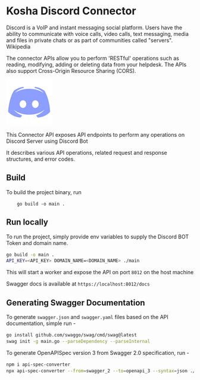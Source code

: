 # Kosha Discord Connector

Discord is a VoIP and instant messaging social platform. Users have the ability to communicate with voice calls, video calls, text messaging, media and files in private chats or as part of communities called "servers". Wikipedia

The connector APIs allow you to perform 'RESTful' operations such as reading, modifying, adding or deleting data from your helpdesk. The APIs also support Cross-Origin Resource Sharing (CORS).



![Discord](images/Discord.png)

This Connector API exposes  API endpoints to perform any operations on Discord Server using Discord Bot

It describes various API operations, related request and response structures, and error codes.

## Build

To build the project binary, run
```
    go build -o main .

```

## Run locally

To run the project, simply provide env variables to supply the Discord BOT Token and  domain name.


```bash
go build -o main .
API_KEY=<API_KEY> DOMAIN_NAME=<DOMAIN_NAME> ./main
```

This will start a worker and expose the API on port `8012` on the host machine

Swagger docs is available at `https://localhost:8012/docs`

## Generating Swagger Documentation

To generate `swagger.json` and `swagger.yaml` files based on the API documentation, simple run -

```bash
go install github.com/swaggo/swag/cmd/swag@latest
swag init -g main.go --parseDependency --parseInternal
```

To generate OpenAPISpec version 3 from Swagger 2.0 specification, run -

```bash
npm i api-spec-converter
npx api-spec-converter --from=swagger_2 --to=openapi_3 --syntax=json ./docs/swagger.json > openapi.json
```
